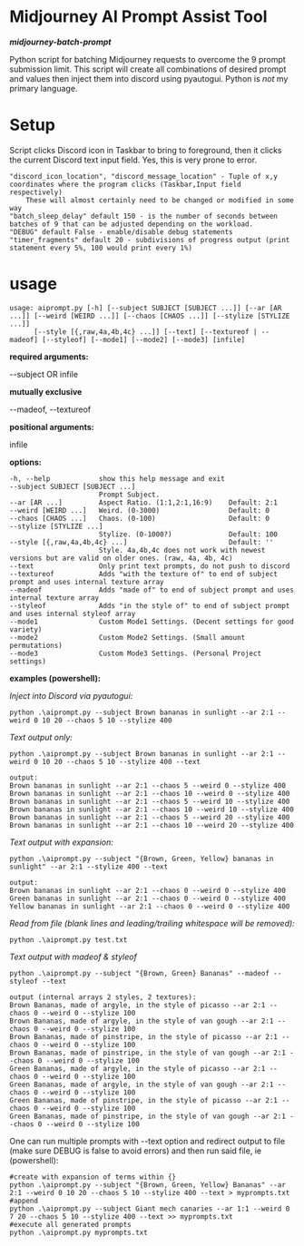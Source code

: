 # Midjourney AI Prompt Assist Tool
_**midjourney-batch-prompt**_

Python script for batching Midjourney requests to overcome the 9 prompt submission limit.  This script will
create all combinations of desired prompt and values then inject them into discord using pyautogui.  Python is _not_
my primary language.

# Setup

Script clicks Discord icon in Taskbar to bring to foreground, then it clicks the current Discord text input field.  Yes, this is very prone to error.

    "discord_icon_location", "discord_message_location" - Tuple of x,y coordinates where the program clicks (Taskbar,Input field respectively)
        These will almost certainly need to be changed or modified in some way
    "batch_sleep_delay" default 150 - is the number of seconds between batches of 9 that can be adjusted depending on the workload.
    "DEBUG" default False - enable/disable debug statements
    "timer_fragments" default 20 - subdivisions of progress output (print statement every 5%, 100 would print every 1%)

# usage
    usage: aiprompt.py [-h] [--subject SUBJECT [SUBJECT ...]] [--ar [AR ...]] [--weird [WEIRD ...]] [--chaos [CHAOS ...]] [--stylize [STYLIZE ...]] 
          [--style [{,raw,4a,4b,4c} ...]] [--text] [--textureof | --madeof] [--styleof] [--mode1] [--mode2] [--mode3] [infile]

**required arguments:**
  
  --subject OR infile

**mutually exclusive**
  
  --madeof, --textureof

**positional arguments:**
  
  infile

**options:**
  
    -h, --help            show this help message and exit
    --subject SUBJECT [SUBJECT ...]
                          Prompt Subject.
    --ar [AR ...]         Aspect Ratio. (1:1,2:1,16:9)    Default: 2:1
    --weird [WEIRD ...]   Weird. (0-3000)                 Default: 0
    --chaos [CHAOS ...]   Chaos. (0-100)                  Default: 0
    --stylize [STYLIZE ...]
                          Stylize. (0-1000?)              Default: 100
    --style [{,raw,4a,4b,4c} ...]                         Default: ''
                          Style. 4a,4b,4c does not work with newest versions but are valid on older ones. (raw, 4a, 4b, 4c)
    --text                Only print text prompts, do not push to discord
    --textureof           Adds "with the texture of" to end of subject prompt and uses internal texture array
    --madeof              Adds "made of" to end of subject prompt and uses internal texture array
    --styleof             Adds "in the style of" to end of subject prompt and uses internal styleof array
    --mode1               Custom Mode1 Settings. (Decent settings for good variety)
    --mode2               Custom Mode2 Settings. (Small amount permutations)
    --mode3               Custom Mode3 Settings. (Personal Project settings)

  **examples (powershell):**
  
  _Inject into Discord via pyautogui:_
  
    python .\aiprompt.py --subject Brown bananas in sunlight --ar 2:1 --weird 0 10 20 --chaos 5 10 --stylize 400
  
  _Text output only:_
  
    python .\aiprompt.py --subject Brown bananas in sunlight --ar 2:1 --weird 0 10 20 --chaos 5 10 --stylize 400 --text

    output:
    Brown bananas in sunlight --ar 2:1 --chaos 5 --weird 0 --stylize 400
    Brown bananas in sunlight --ar 2:1 --chaos 10 --weird 0 --stylize 400
    Brown bananas in sunlight --ar 2:1 --chaos 5 --weird 10 --stylize 400
    Brown bananas in sunlight --ar 2:1 --chaos 10 --weird 10 --stylize 400
    Brown bananas in sunlight --ar 2:1 --chaos 5 --weird 20 --stylize 400
    Brown bananas in sunlight --ar 2:1 --chaos 10 --weird 20 --stylize 400

  _Text output with expansion:_
  
    python .\aiprompt.py --subject "{Brown, Green, Yellow} bananas in sunlight" --ar 2:1 --stylize 400 --text

    output:
    Brown bananas in sunlight --ar 2:1 --chaos 0 --weird 0 --stylize 400
    Green bananas in sunlight --ar 2:1 --chaos 0 --weird 0 --stylize 400
    Yellow bananas in sunlight --ar 2:1 --chaos 0 --weird 0 --stylize 400

  _Read from file (blank lines and leading/trailing whitespace will be removed):_

    python .\aiprompt.py test.txt
  
  _Text output with madeof & styleof_

    python .\aiprompt.py --subject "{Brown, Green} Bananas" --madeof --styleof --text

    output (internal arrays 2 styles, 2 textures):
    Brown Bananas, made of argyle, in the style of picasso --ar 2:1 --chaos 0 --weird 0 --stylize 100
    Brown Bananas, made of argyle, in the style of van gough --ar 2:1 --chaos 0 --weird 0 --stylize 100
    Brown Bananas, made of pinstripe, in the style of picasso --ar 2:1 --chaos 0 --weird 0 --stylize 100
    Brown Bananas, made of pinstripe, in the style of van gough --ar 2:1 --chaos 0 --weird 0 --stylize 100
    Green Bananas, made of argyle, in the style of picasso --ar 2:1 --chaos 0 --weird 0 --stylize 100
    Green Bananas, made of argyle, in the style of van gough --ar 2:1 --chaos 0 --weird 0 --stylize 100
    Green Bananas, made of pinstripe, in the style of picasso --ar 2:1 --chaos 0 --weird 0 --stylize 100
    Green Bananas, made of pinstripe, in the style of van gough --ar 2:1 --chaos 0 --weird 0 --stylize 100


  One can run multiple prompts with --text option and redirect output to file (make sure DEBUG is false to avoid errors) and then run
  said file, ie (powershell):

    #create with expansion of terms within {}
    python .\aiprompt.py --subject "{Brown, Green, Yellow} Bananas" --ar 2:1 --weird 0 10 20 --chaos 5 10 --stylize 400 --text > myprompts.txt
    #append
    python .\aiprompt.py --subject Giant mech canaries --ar 1:1 --weird 0 7 20 --chaos 5 10 --stylize 400 --text >> myprompts.txt
    #execute all generated prompts
    python .\aiprompt.py myprompts.txt

